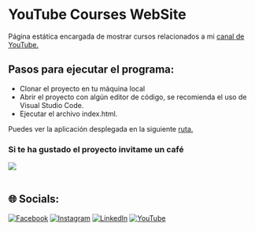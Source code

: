 # YouTube Courses WebSite
Página estática encargada de mostrar cursos relacionados a mi [canal de YouTube.](https://youtube.com/@JuanCarlosEstevezVargas)

## Pasos para ejecutar el programa:
* Clonar el proyecto en tu máquina local
* Abrir el proyecto con algún editor de código, se recomienda el uso de Visual Studio Code.
* Ejecutar el archivo index.html.

Puedes ver la aplicación desplegada en la siguiente [ruta.](https://apuntes-de-un-ingeniero-courses.netlify.app/)

### Si te ha gustado el proyecto invitame un café
<div align="left">
  <a href="https://paypal.me/JEstevezVargas" target="_blank" style="display: inline-block;">
    <img
      src="https://img.shields.io/badge/Donate-Buy%20Me%20A%20Coffee-orange.svg?style=flat-square&logo=buymeacoffee" 
      align="center"
     />
  </a>
</div>
<br />

## 🌐 Socials:
[![Facebook](https://img.shields.io/badge/Facebook-%231877F2.svg?logo=Facebook&logoColor=white)](https://facebook.com/juancarlos.estevezvargas.98) [![Instagram](https://img.shields.io/badge/Instagram-%23E4405F.svg?logo=Instagram&logoColor=white)](https://instagram.com/juankestevez) [![LinkedIn](https://img.shields.io/badge/LinkedIn-%230077B5.svg?logo=linkedin&logoColor=white)](https://linkedin.com/in/juan-carlos-estevez-vargas) [![YouTube](https://img.shields.io/badge/YouTube-%23FF0000.svg?logo=YouTube&logoColor=white)](https://youtube.com/@JuanCarlosEstevezVargas)
